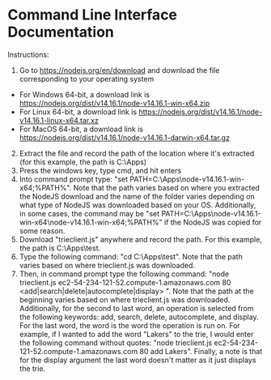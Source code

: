 # Command Line Interface Documentation
Instructions:
1. Go to https://nodejs.org/en/download and download the file corresponding to your operating system
  * For Windows 64-bit, a download link is https://nodejs.org/dist/v14.16.1/node-v14.16.1-win-x64.zip
  * For Linux 64-bit, a download link is https://nodejs.org/dist/v14.16.1/node-v14.16.1-linux-x64.tar.xz
  * For MacOS 64-bit, a download link is https://nodejs.org/dist/v14.16.1/node-v14.16.1-darwin-x64.tar.gz
2. Extract the file and record the path of the location where it's extracted (for this example, the path is C:\Apps)
3. Press the windows key, type cmd, and hit enters
4. Into command prompt type: "set PATH=C:\Apps\node-v14.16.1-win-x64;%PATH%". Note that the path varies based on where you extracted the NodeJS download and the name of the folder varies depending on what type of NodeJS was downloaded based on your OS. Additionally, in some cases, the command may be "set PATH=C:\Apps\node-v14.16.1-win-x64\node-v14.16.1-win-x64;%PATH%" if the NodeJS was copied for some reason.
5. Download "trieclient.js" anywhere and record the path. For this example, the path is C:\Apps\test.
6. Type the following command: "cd C:\Apps\test". Note that the path varies based on where trieclient.js was downloaded.
7. Then, in command prompt type the following command: "node trieclient.js ec2-54-234-121-52.compute-1.amazonaws.com 80 <add|search|delete|autocomplete|display> <Word>". Note that the path at the beginning varies based on where trieclient.js was downloaded. Additionally, for the second to last word, an operation is selected from the following keywords: add, search, delete, autocomplete, and display. For the last word, the word is the word the operation is run on. For example, if I wanted to add the word "Lakers" to the trie, I would enter the following command without quotes:
"node trieclient.js ec2-54-234-121-52.compute-1.amazonaws.com 80 add Lakers". Finally, a note is that for the display argument the last word doesn't matter as it just displays the trie.
